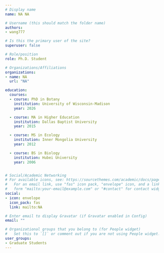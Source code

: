 ```yaml
---
# Display name
name: NA NA

# Username (this should match the folder name)
authors:
- wang777

# Is this the primary user of the site?
superuser: false

# Role/position
role: Ph.D. Student

# Organizations/Affiliations
organizations:
- name: NA
  url: "NA"

education:
  courses:
  - course: PhD in Botany
    institution: University of Wisconsin-Madison
    year: 2026

  - course: MA in Higher Education
    institution: Dallas Baptist University
    year: 2015

  - course: MS in Ecology
    institution: Inner Mongolia University
    year: 2012

  - course: BS in Biology
    institution: Hubei University
    year: 2006


# Social/Academic Networking
# For available icons, see: https://sourcethemes.com/academic/docs/page-builder/#icons
#   For an email link, use "fas" icon pack, "envelope" icon, and a link in the
#   form "mailto:your-email@example.com" or "#contact" for contact widget.
social:
- icon: envelope
  icon_pack: fas
  link: mailto:NA

# Enter email to display Gravatar (if Gravatar enabled in Config)
email: ""

# Organizational groups that you belong to (for People widget)
#   Set this to `[]` or comment out if you are not using People widget.
user_groups:
- Graduate Students
---
```



